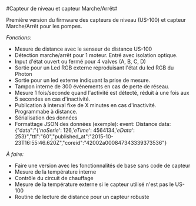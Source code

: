 #Capteur de niveau et capteur Marche/Arrêt#

Première version du firmware des capteurs de niveau (US-100) et capteur Marche/Arrêt pour
les pompes.

*Fonctions:*

- Mesure de distance avec le senseur de distance US-100
- Détection marche/arrêt pour 1 moteur. Entré avec isolation optique.
- Input d'état ouvert ou fermé pour 4 valves (A, B, C, D)
- Sortie pour un Led RGB externe reproduisant l'état du led RGB du Photon
- Sortie pour un led externe indiquant la prise de mesure.
- Tampon interne de 300 événements en cas de perte de réseau.
- Mesure 1 fois/seconde quand l'activité est détecté, réduit à une fois aux 5 secondes en cas d'inactivité.
- Publication à interval fixe de X minutes en cas d'inactivité. Programmabe à distance.
- Sérialisation des données
- Formattage JSON des données (exemple):
	event: Distance
	data: {"data":"{'*noSerie*': 126,'*eTime*': 4564134,'*eData*': 253}","ttl":"60","published_at":"2015-10-23T16:55:46.620Z","coreid":"42002a000847343339373536"}

*À faire:*

- Faire une version avec les fonctionnalités de base sans code de capteur
- Mesure de la température interne
- Contrôle du circuit de chauffage
- Mesure de la température externe si le capteur utilisé n'est pas le US-100
- Routine de lecture de distance pour un capteur robuste
